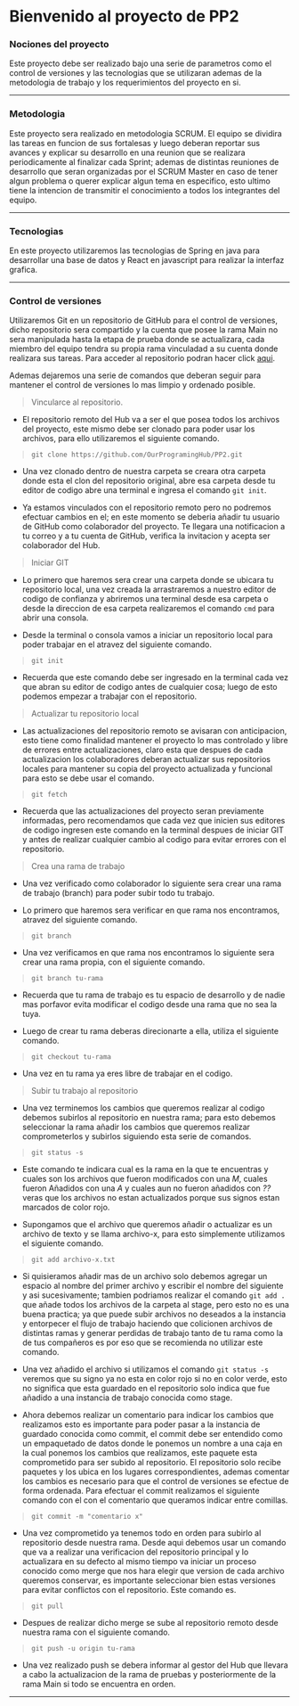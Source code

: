 Bienvenido al proyecto de PP2 
=============================

### Nociones del proyecto 

 Este proyecto debe ser realizado bajo una serie de parametros como el control de versiones y las tecnologias que se utilizaran ademas de la metodologia de trabajo y los requerimientos del proyecto en si.

---

### Metodologia

 Este proyecto sera realizado en metodologia SCRUM. El equipo se dividira las tareas en funcion de sus fortalesas y luego deberan reportar sus avances y explicar su desarrollo en una reunion que se realizara periodicamente al finalizar cada Sprint; ademas de distintas reuniones de desarrollo que seran organizadas por el SCRUM Master en caso de tener algun problema o querer explicar algun tema en especifico, esto ultimo tiene la intencion de transmitir el conocimiento a todos los integrantes del equipo. 

---

### Tecnologias

 En este proyecto utilizaremos las tecnologias de Spring en java para desarrollar una base de datos y React en javascript para realizar la interfaz grafica.

---

### Control de versiones 

 Utilizaremos Git en un repositorio de GitHub para el control de versiones, dicho repositorio sera compartido y la cuenta que posee la rama Main no sera manipulada hasta la etapa de prueba donde se actualizara, cada miembro del equipo tendra su propia rama vinculadad a su cuenta donde realizara sus tareas.
 Para acceder al repositorio podran hacer click [aqui](https://github.com/OurProgramingHub/PP2.git "OurProgramingHub").

 Ademas dejaremos una serie de comandos que deberan seguir para mantener el control de versiones lo mas limpio y ordenado posible.

> Vincularce al repositorio.

* El repositorio remoto del Hub va a ser el que posea todos los archivos del proyecto, este mismo debe ser clonado para poder usar los archivos, para ello utilizaremos el siguiente comando.

> `git clone https://github.com/OurProgramingHub/PP2.git`

* Una vez clonado dentro de nuestra carpeta se creara otra carpeta donde esta el clon del repositorio original, abre esa carpeta desde tu editor de codigo abre una terminal e ingresa el comando `git init`.

* Ya estamos vinculados con el repositorio remoto pero no podremos efectuar cambios en el; en este momento se deberia añadir tu usuario de GitHub como colaborador del proyecto. Te llegara una notificacion a tu correo y a tu cuenta de GitHub, verifica la invitacion y acepta ser colaborador del Hub.

> Iniciar GIT 

* Lo primero que haremos sera crear una carpeta donde se ubicara tu repositorio local, una vez creada la arrastraremos a nuestro editor de codigo de confianza y abriremos una terminal desde esa carpeta o desde la direccion de esa carpeta realizaremos el comando `cmd` para abrir una consola.

* Desde la terminal o consola vamos a iniciar un repositorio local para poder trabajar en el atravez del siguiente comando.

> `git init`

* Recuerda que este comando debe ser ingresado en la terminal cada vez que abran su editor de codigo antes de cualquier cosa; luego de esto podemos empezar a trabajar con el repositorio.

> Actualizar tu repositorio local

* Las actualizaciones del repositorio remoto se avisaran con anticipacion, esto tiene como finalidad mantener el proyecto lo mas controlado y libre de errores entre actualizaciones, claro esta que despues de cada actualizacion los colaboradores deberan actualizar sus repositorios locales para mantener su copia del proyecto actualizada y funcional para esto se debe usar el comando.

> `git fetch`

* Recuerda que las actualizaciones del proyecto seran previamente informadas, pero recomendamos que cada vez que inicien sus editores de codigo ingresen este comando en la terminal despues de iniciar GIT y antes de realizar cualquier cambio al codigo para evitar errores con el repositorio.

> Crea una rama de trabajo

* Una vez verificado como colaborador lo siguiente sera crear una rama de trabajo (branch) para poder subir todo tu trabajo.

* Lo primero que haremos sera verificar en que rama nos encontramos, atravez del siguiente comando.

> `git branch`

* Una vez verificamos en que rama nos encontramos lo siguiente sera crear una rama propia, con el siguiente comando.

> `git branch tu-rama`

* Recuerda que tu rama de trabajo es tu espacio de desarrollo y de nadie mas porfavor evita modificar el codigo desde una rama que no sea la tuya.

* Luego de crear tu rama deberas direcionarte a ella, utiliza el siguiente comando.

> `git checkout tu-rama`

* Una vez en tu rama ya eres libre de trabajar en el codigo.

> Subir tu trabajo al repositorio

* Una vez terminemos los cambios que queremos realizar al codigo debemos subirlos al repositorio en nuestra rama; para esto debemos seleccionar la rama añadir los cambios que queremos realizar comprometerlos y subirlos siguiendo esta serie de comandos.

> `git status -s`

* Este comando te indicara cual es la rama en la que te encuentras y cuales son los archivos que fueron modificados con una *M*, cuales fueron Añadidos con una *A* y cuales aun no fueron añadidos con *??* veras que los archivos no estan actualizados porque sus signos estan marcados de color rojo.

* Supongamos que el archivo que queremos añadir o actualizar es un archivo de texto y se llama archivo-x, para esto simplemente utilizamos el siguiente comando.

> `git add archivo-x.txt`

* Si quisieramos añadir mas de un archivo solo debemos agregar un espacio al nombre del primer archivo y escribir el nombre del siguiente y asi sucesivamente; tambien podriamos realizar el comando `git add .` que añade todos los archivos de la carpeta al stage, pero esto no es una buena practica; ya que puede subir archivos no deseados a la instancia y entorpecer el flujo de trabajo haciendo que colicionen archivos de distintas ramas y generar perdidas de trabajo tanto de tu rama como la de tus compañeros es por eso que se recomienda no utilizar este comando.

* Una vez añadido el archivo si utilizamos el comando `git status -s` veremos que su signo ya no esta en color rojo si no en color verde, esto no significa que esta guardado en el repositorio solo indica que fue añadido a una instancia de trabajo conocida como stage.

* Ahora debemos realizar un comentario para indicar los cambios que realizamos esto es importante para poder pasar a la instancia de guardado conocida como commit, el commit debe ser entendido como un empaquetado de datos donde le ponemos un nombre a una caja en la cual ponemos los cambios que realizamos, este paquete esta comprometido para ser subido al repositorio. El repositorio solo recibe paquetes y los ubica en los lugares correspondientes, ademas comentar los cambios es necesario para que el control de versiones se efectue de forma ordenada. Para efectuar el commit realizamos el siguiente comando con el con el comentario que queramos indicar entre comillas.

> `git commit -m "comentario x"`

* Una vez comprometido ya tenemos todo en orden para subirlo al repositorio desde nuestra rama. Desde aqui debemos usar un comando que va a realizar una verificacion del repositorio principal y lo actualizara en su defecto al mismo tiempo va iniciar un proceso conocido como merge que nos hara elegir que version de cada archivo queremos conservar, es importante seleccionar bien estas versiones para evitar conflictos con el repositorio. Este comando es.

> `git pull`

* Despues de realizar dicho merge se sube al repositorio remoto desde nuestra rama con el siguiente comando.

> `git push -u origin tu-rama`

* Una vez realizado push se debera informar al gestor del Hub que llevara a cabo la actualizacion de la rama de pruebas y posteriormente de la rama Main si todo se encuentra en orden.

---